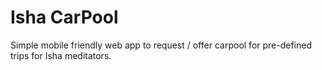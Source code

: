 # Isha CarPool
Simple mobile friendly web app to request / offer carpool for pre-defined trips for Isha meditators.
